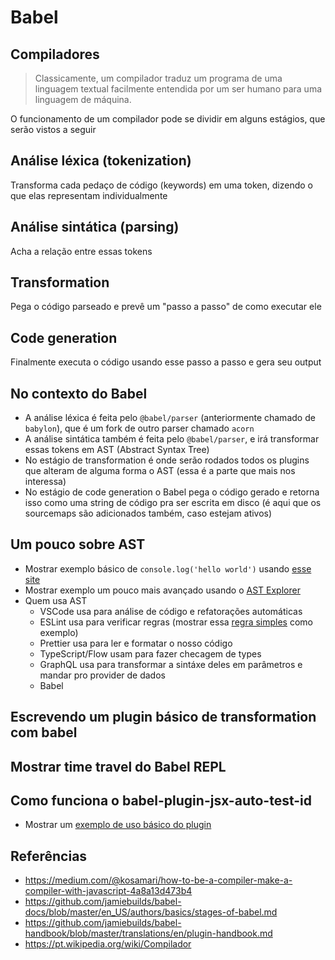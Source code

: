 # Babel

## Compiladores

> Classicamente, um compilador traduz um programa de uma linguagem textual facilmente entendida por um ser humano para uma linguagem de máquina.

O funcionamento de um compilador pode se dividir em alguns estágios, que serão vistos a seguir

## Análise léxica (tokenization)

Transforma cada pedaço de código (keywords) em uma token, dizendo o que elas representam individualmente

## Análise sintática (parsing)

Acha a relação entre essas tokens

## Transformation

Pega o código parseado e prevê um "passo a passo" de como executar ele

## Code generation

Finalmente executa o código usando esse passo a passo e gera seu output

## No contexto do Babel

- A análise léxica é feita pelo `@babel/parser` (anteriormente chamado de `babylon`), que é um fork de outro parser chamado `acorn`
- A análise sintática também é feita pelo `@babel/parser`, e irá transformar essas tokens em AST (Abstract Syntax Tree)
- No estágio de transformation é onde serão rodados todos os plugins que alteram de alguma forma o AST (essa é a parte que mais nos interessa)
- No estágio de code generation o Babel pega o código gerado e retorna isso como uma string de código pra ser escrita em disco (é aqui que os sourcemaps são adicionados também, caso estejam ativos)

## Um pouco sobre AST

- Mostrar exemplo básico de `console.log('hello world')` usando [esse site](https://resources.jointjs.com/demos/javascript-ast)
- Mostrar exemplo um pouco mais avançado usando o [AST Explorer](https://astexplorer.net/)
- Quem usa AST
  - VSCode usa para análise de código e refatorações automáticas
  - ESLint usa para verificar regras (mostrar essa [regra simples](https://github.com/michellocana/eslint-plugin-just-why/blob/master/src/rules/NoTodoComment.js) como exemplo)
  - Prettier usa para ler e formatar o nosso código
  - TypeScript/Flow usam para fazer checagem de types
  - GraphQL usa para transformar a sintáxe deles em parâmetros e mandar pro provider de dados
  - Babel

## Escrevendo um plugin básico de transformation com babel

## Mostrar time travel do Babel REPL

## Como funciona o babel-plugin-jsx-auto-test-id

- Mostrar um [exemplo de uso básico do plugin](https://babeljs.io/repl#?browsers=&build=&builtIns=usage&spec=true&loose=true&code_lz=GYVwdgxgLglg9mABAFQKYGcoAoCUiDeAUIogE6pQilIA8AJjAG6Ix0C8ARALYCeAtFAxQ-rDogD0APkIBfIA&debug=false&forceAllTransforms=false&shippedProposals=false&circleciRepo=&evaluate=false&fileSize=false&timeTravel=true&sourceType=module&lineWrap=true&presets=env%2Creact%2Cenv&prettier=false&targets=&version=7.9.0&externalPlugins=babel-plugin-jsx-auto-test-id%401.0.5)

## Referências

- https://medium.com/@kosamari/how-to-be-a-compiler-make-a-compiler-with-javascript-4a8a13d473b4
- https://github.com/jamiebuilds/babel-docs/blob/master/en_US/authors/basics/stages-of-babel.md
- https://github.com/jamiebuilds/babel-handbook/blob/master/translations/en/plugin-handbook.md
- https://pt.wikipedia.org/wiki/Compilador
